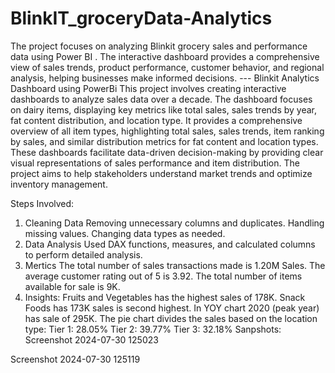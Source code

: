 # BlinkIT_groceryData-Analytics
The project focuses on analyzing Blinkit grocery sales and performance data using Power BI . The interactive dashboard provides a comprehensive view of sales trends, product performance, customer behavior, and regional analysis, helping businesses make informed decisions.   ---
Blinkit Analytics Dashboard using PowerBi
This project involves creating interactive dashboards to analyze sales data over a decade. The dashboard focuses on dairy items, displaying key metrics like total sales, sales trends by year, fat content distribution, and location type. It provides a comprehensive overview of all item types, highlighting total sales, sales trends, item ranking by sales, and similar distribution metrics for fat content and location types. These dashboards facilitate data-driven decision-making by providing clear visual representations of sales performance and item distribution. The project aims to help stakeholders understand market trends and optimize inventory management.

Steps Involved:
1. Cleaning Data
Removing unnecessary columns and duplicates.
Handling missing values.
Changing data types as needed.
2. Data Analysis
Used DAX functions, measures, and calculated columns to perform detailed analysis.
3. Mertics
The total number of sales transactions made is 1.20M Sales.
The average customer rating out of 5 is 3.92.
The total number of items available for sale is 9K.
4. Insights:
Fruits and Vegetables has the highest sales of 178K.
Snack Foods has 173K sales is second highest.
In YOY chart 2020 (peak year) has sale of 295K.
The pie chart divides the sales based on the location type:
Tier 1: 28.05%
Tier 2: 39.77%
Tier 3: 32.18%
Sanpshots:
Screenshot 2024-07-30 125023

Screenshot 2024-07-30 125119

